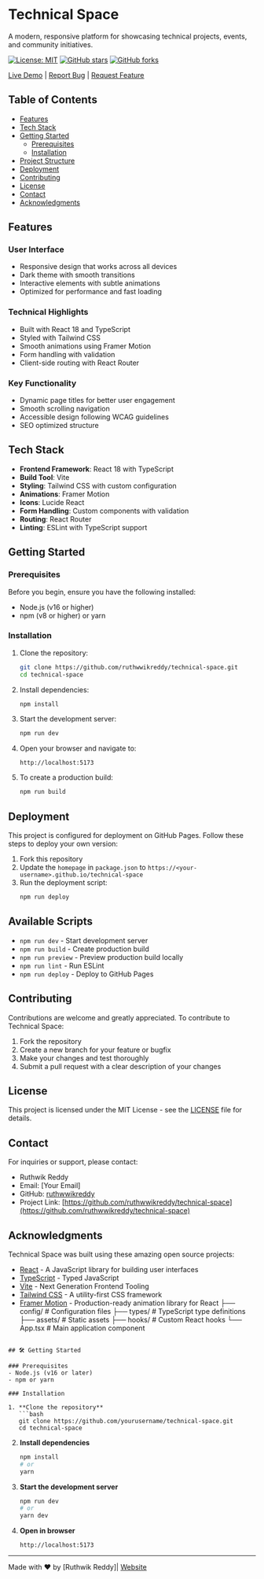 # Technical Space

A modern, responsive platform for showcasing technical projects, events, and community initiatives.

[![License: MIT](https://img.shields.io/badge/License-MIT-yellow.svg)](https://opensource.org/licenses/MIT)
[![GitHub stars](https://img.shields.io/github/stars/ruthwwikreddy/technical-space)](https://github.com/ruthwwikreddy/technical-space/stargazers)
[![GitHub forks](https://img.shields.io/github/forks/ruthwwikreddy/technical-space)](https://github.com/ruthwwikreddy/technical-space/network/members)

[Live Demo](https://ruthwwikreddy.github.io/technical-space) |
[Report Bug](https://github.com/ruthwwikreddy/technical-space/issues) |
[Request Feature](https://github.com/ruthwwikreddy/technical-space/issues)

## Table of Contents

- [Features](#features)
- [Tech Stack](#tech-stack)
- [Getting Started](#getting-started)
  - [Prerequisites](#prerequisites)
  - [Installation](#installation)
- [Project Structure](#project-structure)
- [Deployment](#deployment)
- [Contributing](#contributing)
- [License](#license)
- [Contact](#contact)
- [Acknowledgments](#acknowledgments)

## Features

### User Interface
- Responsive design that works across all devices
- Dark theme with smooth transitions
- Interactive elements with subtle animations
- Optimized for performance and fast loading

### Technical Highlights
- Built with React 18 and TypeScript
- Styled with Tailwind CSS
- Smooth animations using Framer Motion
- Form handling with validation
- Client-side routing with React Router

### Key Functionality
- Dynamic page titles for better user engagement
- Smooth scrolling navigation
- Accessible design following WCAG guidelines
- SEO optimized structure

## Tech Stack

- **Frontend Framework**: React 18 with TypeScript
- **Build Tool**: Vite
- **Styling**: Tailwind CSS with custom configuration
- **Animations**: Framer Motion
- **Icons**: Lucide React
- **Form Handling**: Custom components with validation
- **Routing**: React Router
- **Linting**: ESLint with TypeScript support

## Getting Started

### Prerequisites

Before you begin, ensure you have the following installed:
- Node.js (v16 or higher)
- npm (v8 or higher) or yarn

### Installation

1. Clone the repository:
   ```bash
   git clone https://github.com/ruthwwikreddy/technical-space.git
   cd technical-space
   ```

2. Install dependencies:
   ```bash
   npm install
   ```

3. Start the development server:
   ```bash
   npm run dev
   ```

4. Open your browser and navigate to:
   ```
   http://localhost:5173
   ```

5. To create a production build:
   ```bash
   npm run build
   ```

## Deployment

This project is configured for deployment on GitHub Pages. Follow these steps to deploy your own version:

1. Fork this repository
2. Update the `homepage` in `package.json` to `https://<your-username>.github.io/technical-space`
3. Run the deployment script:
   ```bash
   npm run deploy
   ```

## Available Scripts

- `npm run dev` - Start development server
- `npm run build` - Create production build
- `npm run preview` - Preview production build locally
- `npm run lint` - Run ESLint
- `npm run deploy` - Deploy to GitHub Pages

## Contributing

Contributions are welcome and greatly appreciated. To contribute to Technical Space:

1. Fork the repository
2. Create a new branch for your feature or bugfix
3. Make your changes and test thoroughly
4. Submit a pull request with a clear description of your changes

## License

This project is licensed under the MIT License - see the [LICENSE](LICENSE) file for details.

## Contact

For inquiries or support, please contact:

- Ruthwik Reddy
- Email: [Your Email]
- GitHub: [ruthwwikreddy](https://github.com/ruthwwikreddy)
- Project Link: [https://github.com/ruthwwikreddy/technical-space](https://github.com/ruthwwikreddy/technical-space)

## Acknowledgments

Technical Space was built using these amazing open source projects:

- [React](https://reactjs.org/) - A JavaScript library for building user interfaces
- [TypeScript](https://www.typescriptlang.org/) - Typed JavaScript
- [Vite](https://vitejs.dev/) - Next Generation Frontend Tooling
- [Tailwind CSS](https://tailwindcss.com/) - A utility-first CSS framework
- [Framer Motion](https://www.framer.com/motion/) - Production-ready animation library for React
├── config/          # Configuration files
├── types/           # TypeScript type definitions
├── assets/          # Static assets
├── hooks/           # Custom React hooks
└── App.tsx          # Main application component
```

## 🛠️ Getting Started

### Prerequisites
- Node.js (v16 or later)
- npm or yarn

### Installation

1. **Clone the repository**
   ```bash
   git clone https://github.com/yourusername/technical-space.git
   cd technical-space
   ```

2. **Install dependencies**
   ```bash
   npm install
   # or
   yarn
   ```

3. **Start the development server**
   ```bash
   npm run dev
   # or
   yarn dev
   ```

4. **Open in browser**
   ```
   http://localhost:5173
   ```
---

Made with ❤️ by [Ruthwik Reddy]| [Website](https://ruthwikreddy.xyz)
